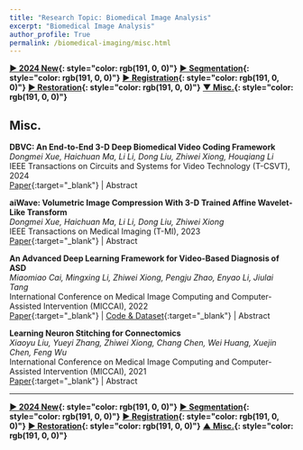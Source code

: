 ```yaml
---
title: "Research Topic: Biomedical Image Analysis"
excerpt: "Biomedical Image Analysis"
author_profile: True
permalink: /biomedical-imaging/misc.html
---
```


**[▶ 2024 New](/biomedical-imaging/2024-New){: style="color: rgb(191, 0, 0)"}**
**[▶ Segmentation](/biomedical-imaging/segmentation){: style="color: rgb(191, 0, 0)"}**
**[▶ Registration](/biomedical-imaging/registration){: style="color: rgb(191, 0, 0)"}**
**[▶ Restoration](/biomedical-imaging/restoration){: style="color: rgb(191, 0, 0)"}**
**[▼ Misc.](/biomedical-imaging/misc){: style="color: rgb(191, 0, 0)"}**

## Misc.

**DBVC: An End-to-End 3-D Deep Biomedical Video Coding Framework** <br>
_Dongmei Xue, Haichuan Ma, Li Li, Dong Liu, Zhiwei Xiong, Houqiang Li_ <br>
<span><pub>IEEE Transactions on Circuits and Systems for Video Technology (T-CSVT), 2024</pub></span> <br>
[Paper](https://ieeexplore.ieee.org/abstract/document/10210614){:target="\_blank"} |
<a onclick='expandABS("xue23csvt")'> Abstract </a>

<div style="display: none;" class=abs id="xue23csvt"><br>
Biomedical videos require tremendous storage space and transmission bandwidth, so efficient coding methods are urgently required. Existing methods can be roughly divided into motion-based methods and wavelet-based methods. Motion-based methods use motion estimation designed for natural videos and independently optimize prediction, transform, and entropy coding modules. Wavelet-based methods treat the more redundant time dimension exactly the same as other spatial dimensions. They are both unable to completely remove the redundant spatial-temporal information in biomedical videos. In this paper, to address these problems, we build an end-to-end framework named DBVC with 3-D motion estimation, MV coding, 3-D motion compensation, and residual coding networks for efficient 3-D biomedical video coding. First, we propose a simple yet efficient 3-D motion estimation network to extract motion information. Specifically, we obtain the region with the most intense motion by a segmentation network and then perform unsupervised motion estimation exclusively on this region. After that, to encode and decode the estimated motion vectors, we apply a 3-D autoencoder-based MV coding network. Moreover, we use a lossless learnable wavelet transform for residual coding, which makes lossless coding possible. To the best of our knowledge, this is the first end-to-end video coding framework that supports both lossy and lossless coding, thus meeting the requirements of 3-D biomedical video coding. Extensive experiments demonstrate that our framework achieves state-of-the-art performance on both 3-D biological videos and 3-D medical videos.
</div>

**aiWave: Volumetric Image Compression With 3-D Trained Affine Wavelet-Like Transform** <br>
_Dongmei Xue, Haichuan Ma, Li Li, Dong Liu, Zhiwei Xiong_ <br>
<span><pub>IEEE Transactions on Medical Imaging (T-MI), 2023</pub></span> <br>
[Paper](https://ieeexplore.ieee.org/abstract/document/9913439){:target="\_blank"} |
<a onclick='expandABS("xue23")'> Abstract </a>

<div style="display: none;" class=abs id="xue23"><br>
Volumetric image compression has become an urgent task to effectively transmit and store images produced in biological research and clinical practice. At present, the most commonly used volumetric image compression methods are based on wavelet transform, such as JP3D. However, JP3D employs an ideal, separable, global, and fixed wavelet basis to convert input images from pixel domain to frequency domain, which seriously limits its performance. In this paper, we first design a 3-D trained wavelet-like transform to enable signal-dependent and non-separable transform. Then, an affine wavelet basis is introduced to capture the various local correlations in different regions of volumetric images. Furthermore, we embed the proposed wavelet-like transform to an end-to-end compression framework called aiWave to enable an adaptive compression scheme for various datasets. Last but not least, we introduce the weight sharing strategies of the affine wavelet-like transform according to the volumetric data characteristics in the axial direction to reduce the number of parameters. The experimental results show that: 1) when cooperating our trained 3-D affine wavelet-like transform with a simple factorized entropy coding module, aiWave performs better than JP3D and is comparable in terms of encoding and decoding complexities; 2) when adding a context module to remove signal redundancy further, aiWave can achieve a much better performance than HEVC.
</div>

**An Advanced Deep Learning Framework for Video-Based Diagnosis of ASD** <br>
_Miaomiao Cai, Mingxing Li, Zhiwei Xiong, Pengju Zhao, Enyao Li, Jiulai Tang_ <br>
<span><pub>International Conference on Medical Image Computing and Computer-Assisted Intervention (MICCAI), 2022</pub></span> <br>
[Paper](https://link.springer.com/chapter/10.1007/978-3-031-16440-8_42){:target="\_blank"} |
[Code & Dataset](https://github.com/xiaotaiyangcmm/DASD){:target="\_blank"} |
<a onclick='expandABS("cai22")'> Abstract </a>

<div style="display: none;" class=abs id="cai22"><br>
Autism spectrum disorder (ASD) is one of the most common neurodevelopmental disorders, which impairs the communication and interaction ability of patients. Intensive intervention in early ASD can effectively improve symptoms, so the diagnosis of ASD children receives significant attention. However, clinical assessment relies on experienced diagnosticians, which makes the diagnosis of ASD children difficult to popularize, especially in remote areas. In this paper, we propose a simple yet effective pipeline to diagnose ASD children, which comprises a convenient and fast strategy of video acquisition and an advanced deep learning framework. In our framework, firstly, we extract sufficient head-related features from the collected videos by a generic toolbox. Secondly, we propose a head-related characteristic (HRC) attention mechanism to select the most discriminative disease-related features adaptively. Finally, a convolutional neural network is used to diagnose ASD children by exploring the temporal information from the selected features. We also build a video dataset based on our strategy of video acquisition that contains 82 children to verify the effectiveness of the proposed pipeline. Experiments on this dataset show that our deep learning framework achieves a superior performance of ASD children diagnosis. The code and dataset will be available at https://github.com/xiaotaiyangcmm/DASD.

</div>

**Learning Neuron Stitching for Connectomics** <br>
_Xiaoyu Liu, Yueyi Zhang, Zhiwei Xiong, Chang Chen, Wei Huang, Xuejin Chen, Feng Wu_ <br>
<span><pub>International Conference on Medical Image Computing and Computer-Assisted Intervention (MICCAI), 2021</pub></span> <br>
[Paper](https://link.springer.com/chapter/10.1007/978-3-030-87237-3_42){:target="\_blank"} |
<a onclick='expandABS("liu21")'> Abstract </a>

<div style="display: none;" class=abs id="liu21"><br>
The pipeline of connectomics usually divides the large-scale electron microscopy volumes into multiple 3D blocks and segments them independently. The segmentation results in adjacent blocks demand subtle merging so that corresponding neurons can be correctly stitched. In this paper, we propose the first deep learning based neuron stitching method for connectomics. Specifically, we densely slide a 3D window along the shared face of two adjacent blocks to generate the training and testing input. A classifier based on a 3D convolutional neural network is utilized to identify whether two instance objects from adjacent blocks should be merged. The stitching label is obtained from the in-block segmentation of dedicated blocks. Experimental results on isotropic and anisotropic datasets demonstrate that our stitching method outperforms state-of-the-art methods.
</div>

---

**[▶ 2024 New](/biomedical-imaging/2024-New){: style="color: rgb(191, 0, 0)"}**
**[▶ Segmentation](/biomedical-imaging/segmentation){: style="color: rgb(191, 0, 0)"}**
**[▶ Registration](/biomedical-imaging/registration){: style="color: rgb(191, 0, 0)"}**
**[▶ Restoration](/biomedical-imaging/restoration){: style="color: rgb(191, 0, 0)"}**
**[▲ Misc.](/biomedical-imaging/misc){: style="color: rgb(191, 0, 0)"}**
